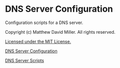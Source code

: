 # DNS Server Configuration
Configuration scripts for a DNS server.

Copyright (c) Matthew David Miller. All rights reserved.

[Licensed under the MIT License.](LICENSE)

[DNS Server Configuration](linux_scripts/dns_server_configure.sh)

[DNS Server Scripts](linux_scripts/dns_server_scripts.sh)
